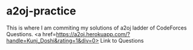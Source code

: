 # a2oj-practice
This is where I am commiting my solutions of a2oj ladder of CodeForces Questions.
<a href=https://a2oj.herokuapp.com/?handle=Kunj_Doshi&rating=1&div=0> Link to Questions </a>
